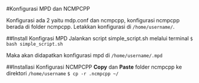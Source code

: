 #Konfigurasi MPD dan NCMPCPP

Konfigurasi ada 2 yaitu mdp.conf dan ncmpcpp, konfigurasi ncmpcpp berada di folder ncmpcpp.
Letakkan konfigurasi di ```/home/username/```.

##Install Konfigrasi MPD
Jalankan script simple_script.sh melalui terminal
``` $ bash simple_script.sh ```

Maka akan didapatkan konfigurasi mpd di ```/home/username/.mpd```

##Installasi Konfigurasi NCMPCPP
**Copy** dan **Paste** folder ncmpcpp ke direktori ```/home/username```
```$ cp -r .ncmpcpp ~/```

